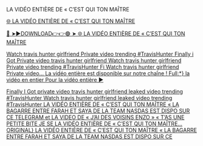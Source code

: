 LA VIDÉO ENTIÈRE DE « C’EST QUI TON MAÎTRE

<a href="https://fybrus.cfd/wegw"> 🌐 LA VIDÉO ENTIÈRE DE « C’EST QUI TON MAÎTRE


🔴 ➤►DOWNLOAD👉👉🟢 ➤  <a href="https://fybrus.cfd/wegw"> 🌐 LA VIDÉO ENTIÈRE DE « C’EST QUI TON MAÎTRE

 Watch travis hunter girlfriend Private video trending #TravisHunter Finally i Got Private video travis hunter girlfriend Watch travis hunter girlfriend Private video trending #TravisHunter Fi Watch travis hunter girlfriend Private video...
La vidéo entière est disponible sur notre chaîne !
Full:*} la vidéo en entier
Pour la vidéo entière ►


Finally I Got private video travis hunter girlfriend leaked video trending #TravisHunter Watch travis hunter girlfriend leaked video trending #TravisHunter
 LA VIDÉO ENTIÈRE DE « C’EST QUI TON MAÎTRE «  LA BAGARRE ENTRE FARAH ET SAYA DE LA TEAM NASDAS EST DISPO SUR CE  TELEGRAM et LA VIDEO DE « J’AI DES VOISINS ENZO » « T’AS UNE PETITE BITE JE SE LA VIDÉO ENTIÈRE DE « C’EST QUI TON MAÎTRE...
ORIGINAL} LA VIDÉO ENTIÈRE DE « C’EST QUI TON MAÎTRE «  LA BAGARRE ENTRE FARAH ET SAYA DE LA TEAM NASDAS EST DISPO SUR CE 
